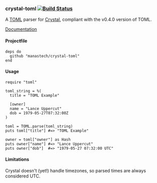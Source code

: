### crystal-toml [![Build Status](https://travis-ci.org/manastech/crystal-toml.png)](https://travis-ci.org/manastech/crystal-toml)

A [TOML](https://github.com/toml-lang/toml) parser for [Crystal](http://crystal-lang.org/), compliant with the v0.4.0 version of TOML.

[Documentation](http://manastech.github.io/crystal-toml/)

#### Projectfile

```crystal
deps do
  github "manastech/crystal-toml"
end
```

#### Usage

```crystal
require "toml"

toml_string = %(
  title = "TOML Example"

  [owner]
  name = "Lance Uppercut"
  dob = 1979-05-27T07:32:00Z
)

toml = TOML.parse(toml_string)
puts toml["title"] #=> "TOML Example"

owner = toml["owner"] as Hash
puts owner["name"] #=> "Lance Uppercut"
puts owner["dob"]  #=> "1979-05-27 07:32:00 UTC"
```

#### Limitations

Crystal doesn't (yet!) handle timezones, so parsed times are always considered UTC.

